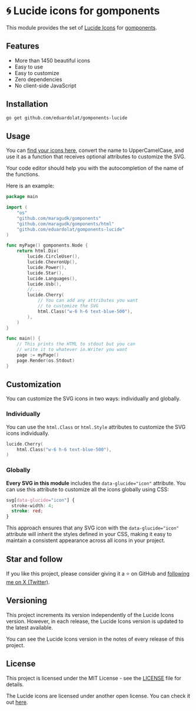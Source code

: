 # 🌀 Lucide icons for gomponents

This module provides the set of [Lucide Icons](https://lucide.dev/) for [gomponents](https://www.gomponents.com/).

## Features

- More than 1450 beautiful icons
- Easy to use
- Easy to customize
- Zero dependencies
- No client-side JavaScript

## Installation

```bash
go get github.com/eduardolat/gomponents-lucide
```

## Usage

You can [find your icons here](https://lucide.dev/icons/), convert the name to UpperCamelCase, and use it as a function that receives optional attributes to customize the SVG.

Your code editor should help you with the autocompletion of the name of the functions.

Here is an example:

```go
package main

import (
	"os"
	"github.com/maragudk/gomponents"
	"github.com/maragudk/gomponents/html"
	"github.com/eduardolat/gomponents-lucide"
)

func myPage() gomponents.Node {
	return html.Div(
		lucide.CircleUser(),
		lucide.ChevronUp(),
		lucide.Power(),
		lucide.Star(),
		lucide.Languages(),
		lucide.Usb(),
		//...
		lucide.Cherry(
			// You can add any attributes you want
			// to customize the SVG
			html.Class("w-6 h-6 text-blue-500"),
		),
	)
}

func main() {
	// This prints the HTML to stdout but you can
	// write it to whatever io.Writer you want
	page := myPage()
	page.Render(os.Stdout)
}
```

## Customization

You can customize the SVG icons in two ways: individually and globally.

### Individually

You can use the `html.Class` or `html.Style` attributes to customize the SVG icons individually.

```go
lucide.Cherry(
	html.Class("w-6 h-6 text-blue-500"),
)
```

### Globally

**Every SVG in this module** includes the `data-glucide="icon"` attribute. You can use this attribute to customize all the icons globally using CSS:

```css
svg[data-glucide="icon"] {
  stroke-width: 4;
  stroke: red;
}
```

This approach ensures that any SVG icon with the `data-glucide="icon"` attribute will inherit the styles defined in your CSS, making it easy to maintain a consistent appearance across all icons in your project.

## Star and follow

If you like this project, please consider giving it a ⭐ on GitHub and [following me on X (Twitter)](https://twitter.com/eduardoolat).

## Versioning

This project increments its version independently of the Lucide Icons version. However, in each release, the Lucide Icons version is updated to the latest available.

You can see the Lucide Icons version in the notes of every release of this project.

## License

This project is licensed under the MIT License - see the [LICENSE](LICENSE) file for details.

The Lucide icons are licensed under another open license. You can check it out [here](https://github.com/lucide-icons/lucide/blob/main/LICENSE).